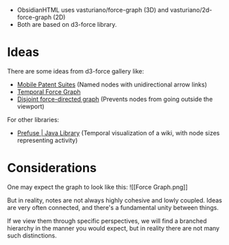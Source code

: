 - ObsidianHTML uses vasturiano/force-graph (3D) and vasturiano/2d-force-graph (2D)
- Both are based on d3-force library.
# Ideas
There are some ideas from d3-force gallery like:
- [Mobile Patent Suites](https://observablehq.com/@d3/mobile-patent-suits?collection=@d3/d3-force) (Named nodes with unidirectional arrow links)
- [Temporal Force Graph](https://observablehq.com/@d3/temporal-force-directed-graph?collection=@d3/d3-force)
- [Disjoint force-directed graph](https://observablehq.com/@d3/disjoint-force-directed-graph/2?collection=@d3/d3-force) (Prevents nodes from going outside the viewport)

For other libraries:
- [Prefuse | Java Library](https://www.youtube.com/watch?v=dCLc6oB3Q3o) (Temporal visualization of a wiki, with node sizes representing activity)
# Considerations
One may expect the graph to look like this:
![[Force Graph.png]]

But in reality, notes are not always highly cohesive and lowly coupled. Ideas are very often connected, and there's a fundamental unity between things.

If we view them through specific perspectives, we will find a branched hierarchy in the manner you would expect, but in reality there are not many such distinctions.